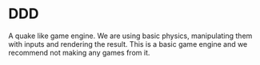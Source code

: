 # DDD
A quake like game engine. We are using basic physics, manipulating them with inputs and rendering the result. This is a basic game engine and we recommend not making any games from it.
